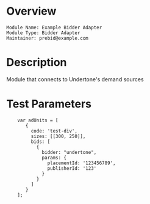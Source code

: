 # Overview

```
Module Name: Example Bidder Adapter
Module Type: Bidder Adapter
Maintainer: prebid@example.com
```
# Description

Module that connects to Undertone's demand sources

# Test Parameters
```
    var adUnits = [
       {
         code: 'test-div',
         sizes: [[300, 250]],
         bids: [
           {
             bidder: "undertone",
             params: {
               placementId: '123456789',
               publisherId: '123'
             }
           }
         ]
       }
    ];
```